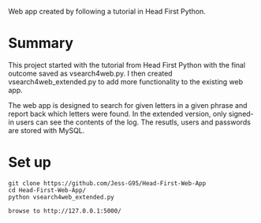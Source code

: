 Web app created by following a tutorial in Head First Python.

# Summary

This project started with the tutorial from Head First Python with the final outcome saved as vsearch4web.py. I then created vsearch4web_extended.py to add more functionality to the existing web app.

The web app is designed to search for given letters in a given phrase and report back which letters were found. In the extended version, only signed-in users can see the contents of the log. The resutls, users and passwords are stored with MySQL.



# Set up

```
git clone https://github.com/Jess-G95/Head-First-Web-App
cd Head-First-Web-App/
python vsearch4web_extended.py

browse to http://127.0.0.1:5000/
```
